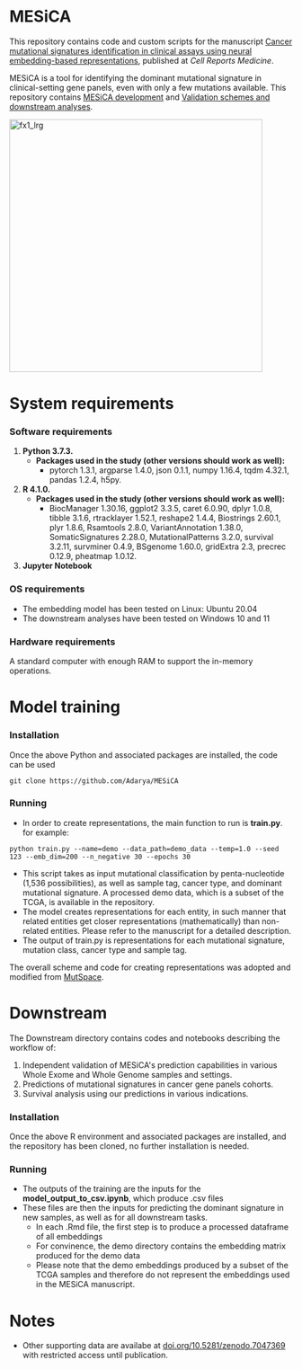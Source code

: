 # MESiCA

This repository contains code and custom scripts for the manuscript [Cancer mutational signatures identification in clinical assays using neural embedding-based representations](https://doi.org/10.1016/j.xcrm.2024.101608), published at _Cell Reports Medicine_. 


MESiCA is a tool for identifying the dominant mutational signature in clinical-setting gene panels, even with only a few mutations available. 
This repository contains [MESiCA development](#Model) and [Validation schemes and downstream analyses](#Downstream). 


<img src="https://github.com/user-attachments/assets/fdbb1697-aab5-4501-a32f-0de5d86c945e" alt="fx1_lrg" width="450"/>


<a name="Model"/>

# System requirements 

### Software requirements
1. **Python 3.7.3.** 
    + **Packages used in the study (other versions should work as well):**
        + pytorch 1.3.1, argparse 1.4.0, json 0.1.1, numpy 1.16.4, tqdm 4.32.1, pandas 1.2.4, h5py.
2. **R 4.1.0.** 
    + **Packages used in the study (other versions should work as well):**
        + BiocManager 1.30.16, ggplot2 3.3.5, caret 6.0.90, dplyr 1.0.8, tibble 3.1.6, rtracklayer 1.52.1, reshape2 1.4.4, Biostrings 2.60.1, plyr 1.8.6, Rsamtools 2.8.0, VariantAnnotation 1.38.0, SomaticSignatures 2.28.0, MutationalPatterns 3.2.0, survival 3.2.11, survminer 0.4.9, BSgenome 1.60.0, gridExtra 2.3, precrec 0.12.9, pheatmap 1.0.12. 
3. **Jupyter Notebook**

### OS requirements
+ The embedding model has been tested on Linux: Ubuntu 20.04
+ The downstream analyses have been tested on Windows 10 and 11

### Hardware requirements
A standard computer with enough RAM to support the in-memory operations.


# Model training
### Installation
Once the above Python and associated packages are installed, the code can be used
```
git clone https://github.com/Adarya/MESiCA
```

### Running
+ In order to create representations, the main function to run is **train.py**. for example:
```
python train.py --name=demo --data_path=demo_data --temp=1.0 --seed 123 --emb_dim=200 --n_negative 30 --epochs 30
```
+ This script takes as input mutational classification by penta-nucleotide (1,536 possibilities), as well as sample tag, cancer type, and dominant mutational signature. A processed demo data, which is a subset of the TCGA, is available in the repository.
+ The model creates representations for each entity, in such manner that related entities get closer representations (mathematically) than non-related entities. Please refer to the manuscript for a detailed description. 
+ The output of train.py is representations for each mutational signature, mutation class, cancer type and sample tag.

The overall scheme and code for creating representations was adopted and modified from [MutSpace](https://github.com/ma-compbio/MutSpace).

<a name="Downstream"/>

# Downstream
The Downstream directory contains codes and notebooks describing the workflow of:
  1. Independent validation of MESiCA's prediction capabilities in various Whole Exome and Whole Genome samples and settings.
  2. Predictions of mutational signatures in cancer gene panels cohorts.
  3. Survival analysis using our predictions in various indications. 

### Installation
Once the above R environment and associated packages are installed, and the repository has been cloned, no further installation is needed.

### Running
+ The outputs of the training are the inputs for the **model_output_to_csv.ipynb**, which produce .csv files
+ These files are then the inputs for predicting the dominant signature in new samples, as well as for all downstream tasks.
    + In each .Rmd file, the first step is to produce a processed dataframe of all embeddings 
    + For convinence, the demo directory contains the embedding matrix produced for the demo data
    + Please note that the demo embeddings produced by a subset of the TCGA samples and therefore do not represent the embeddings used in the MESiCA manuscript. 

# Notes
- Other supporting data are availabe at [doi.org/10.5281/zenodo.7047369](https://doi.org/10.5281/zenodo.7047369) with restricted access until publication.

